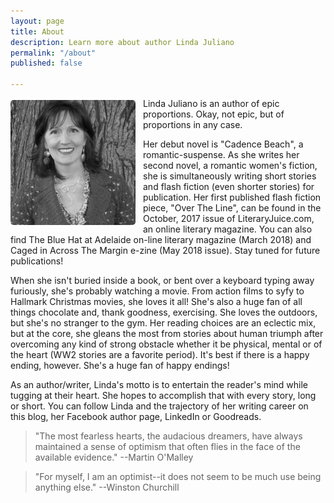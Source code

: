 ```yaml
---
layout: page
title: About
description: Learn more about author Linda Juliano
permalink: "/about"
published: false

---
```

<img src="/assets/linda.jpg" height="200" width="200" alt="Picture of Linda Juliano" style="float: left; margin: 3px 12px 3px 0px; border-radius: 5px;">
Linda Juliano is an author of epic proportions.
Okay, not epic, but of proportions in any case.

Her debut novel is "Cadence Beach", a romantic-suspense.
As she writes her second novel, a romantic women's fiction, she is simultaneously writing short stories and flash fiction
(even shorter stories) for publication. Her first published flash fiction piece, "Over The Line",
can be found in the October, 2017 issue of LiteraryJuice.com, an online literary magazine.
You can also find The Blue Hat at Adelaide on-line literary magazine (March 2018) and Caged in Across The Margin e-zine
(May 2018 issue). Stay tuned for future publications!

When she isn't buried inside a book, or bent over a keyboard typing away furiously, she's probably watching a movie. From action films to syfy to Hallmark Christmas movies, she loves it all! She's also a huge fan of all things chocolate and, thank goodness, exercising. She loves the outdoors, but she's no stranger to the gym. Her reading choices are an eclectic mix, but at the core, she gleans the most from stories about human triumph after overcoming any kind of strong obstacle whether it be physical, mental or of the heart (WW2 stories are a favorite period). It's best if there is a happy ending, however. She's a huge fan of happy endings!

As an author/writer, Linda's motto is to entertain the reader's mind while tugging at their heart. She hopes to accomplish
that with every story, long or short. You can follow Linda and the trajectory of her writing career on this blog, her
Facebook author page, LinkedIn or Goodreads.

> "The most fearless hearts, the audacious dreamers, have always maintained a
> sense of optimism that often flies in the face of the available evidence." --Martin O'Malley

> "For myself, I am an optimist--it
> does not seem to be much use being anything else." --Winston Churchill